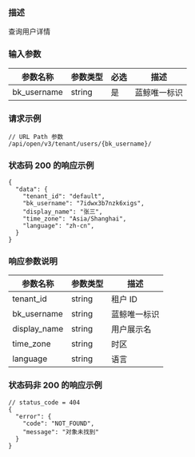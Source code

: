 ### 描述

查询用户详情

### 输入参数

| 参数名称        | 参数类型   | 必选 | 描述     |
|-------------|--------|----|--------|
| bk_username | string | 是  | 蓝鲸唯一标识 |

### 请求示例

```
// URL Path 参数
/api/open/v3/tenant/users/{bk_username}/
```

### 状态码 200 的响应示例

```json5
{
  "data": {
    "tenant_id": "default",
    "bk_username": "7idwx3b7nzk6xigs",
    "display_name": "张三",
    "time_zone": "Asia/Shanghai",
    "language": "zh-cn",
  }
}
```

### 响应参数说明

| 参数名称         | 参数类型   | 描述     |
|--------------|--------|--------|
| tenant_id    | string | 租户 ID  |
| bk_username  | string | 蓝鲸唯一标识 |
| display_name | string | 用户展示名  |
| time_zone    | string | 时区     |
| language     | string | 语言     |

### 状态码非 200 的响应示例

```json5
// status_code = 404
{
  "error": {
    "code": "NOT_FOUND",
    "message": "对象未找到"
  }
}
```
